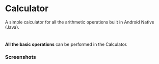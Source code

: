 # Calculator
A simple calculator for all the arithmetic operations built in Android Native (Java).
#
__All the basic operations__ can be performed in the Calculator.

### Screenshots
